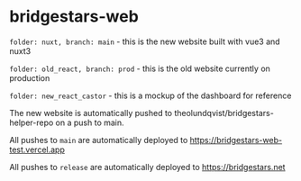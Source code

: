 # bridgestars-web

`folder: nuxt, branch: main` - this is the new website built with vue3 and nuxt3

`folder: old_react, branch: prod` - this is the old website currently on production

`folder: new_react_castor` - this is a mockup of the dashboard for reference



The new website is automatically pushed to theolundqvist/bridgestars-helper-repo on a push to main. 

All pushes to `main` are automatically deployed to https://bridgestars-web-test.vercel.app

All pushes to `release` are automatically deployed to https://bridgestars.net
